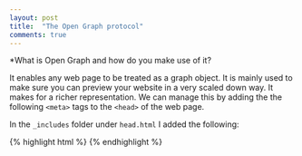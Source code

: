 ```yaml
---
layout: post
title:  "The Open Graph protocol"
comments: true
---
```


*What is Open Graph and how do you make use of it?

It enables any web page to be treated as a graph object. It is mainly used to make sure you can preview your website in a very scaled down way.
It makes for a richer representation. We can manage this by adding the the following ``<meta>`` tags to the ``<head>`` of the web page.

In the ``_includes`` folder under ``head.html`` I added the following:

{% highlight html %}
<meta content="{{site.title}}" property="og:title">
<meta content="web page" property="og:type">
<meta content="https://OskarLovsvedenLNU.github.io/pokeman.png" property="og:image">
<meta content="https://OskarLovsvedenLNU.github.io" property="og:url">
{% endhighlight %}
